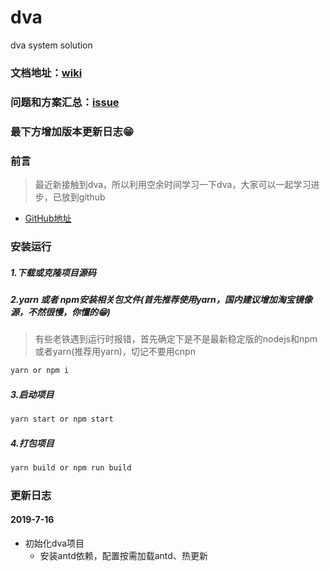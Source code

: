 # dva
dva system solution
### 文档地址：[wiki](https://www.cnblogs.com/jcxfighting/p/11195496.html)

### 问题和方案汇总：[issue](https://github.com/Diamondjcx/dva_Pro/issues)

### 最下方增加版本更新日志😁

### 前言
> 最近新接触到dva，所以利用空余时间学习一下dva，大家可以一起学习进步，已放到github

- [GitHub地址](https://github.com/Diamondjcx/dva_Pro)

### 安装运行
##### 1.下载或克隆项目源码
##### 2.yarn 或者 npm安装相关包文件(首先推荐使用yarn，国内建议增加淘宝镜像源，不然很慢，你懂的😁)
> 有些老铁遇到运行时报错，首先确定下是不是最新稳定版的nodejs和npm或者yarn(推荐用yarn)，切记不要用cnpn

```js
yarn or npm i
```
##### 3.启动项目
```js
yarn start or npm start
```
##### 4.打包项目
```js
yarn build or npm run build
```

### 更新日志

#### 2019-7-16
- 初始化dva项目
    - 安装antd依赖，配置按需加载antd、热更新
